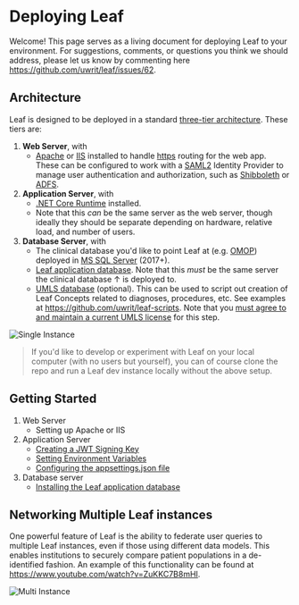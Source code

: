 # Deploying Leaf
Welcome! This page serves as a living document for deploying Leaf to your environment. For suggestions, comments, or questions you think we should address, please let us know by commenting here https://github.com/uwrit/leaf/issues/62.

## Architecture
Leaf is designed to be deployed in a standard [three-tier architecture](https://en.wikipedia.org/wiki/Multitier_architecture). These tiers are:
1) **Web Server**, with
    - [Apache](https://en.wikipedia.org/wiki/Apache_HTTP_Server) or [IIS](https://www.iis.net/overview) installed to handle [https](https://en.wikipedia.org/wiki/HTTPS) routing for the web app. These can be configured to work with a [SAML2](https://en.wikipedia.org/wiki/SAML_2.0) Identity Provider to manage user authentication and authorization, such as [Shibboleth](https://www.shibboleth.net/index/) or [ADFS](https://docs.microsoft.com/en-us/windows-server/identity/active-directory-federation-services).
2) **Application Server**, with
    - [.NET Core Runtime](https://dotnet.microsoft.com/download) installed.
    - Note that this *can* be the same server as the web server, though ideally they should be separate depending on hardware, relative load, and number of users.
3) **Database Server**, with
    - The clinical database you'd like to point Leaf at (e.g. [OMOP](https://www.ohdsi.org/data-standardization/the-common-data-model/)) deployed in [MS SQL Server](https://www.microsoft.com/en-us/sql-server/default.aspx) (2017+).
    - [Leaf application database](https://github.com/uwrit/leaf/blob/master/src/db/build/LeafDB.sql). Note that this *must* be the same server the clinical database ↑ is deployed to.
    - [UMLS database](https://www.nlm.nih.gov/research/umls/) (optional). This can be used to script out creation of Leaf Concepts related to diagnoses, procedures, etc. See examples at https://github.com/uwrit/leaf-scripts. Note that you [must agree to and maintain a current UMLS license](https://www.nlm.nih.gov/databases/umls.html) for this step.

![Single Instance](https://github.com/uwrit/leaf/blob/master/docs/deploy/images/single_instance.png "Single Instance") 

> If you'd like to develop or experiment with Leaf on your local computer (with no users but yourself), you can of course clone the repo and run a Leaf dev instance locally without the above setup.

## Getting Started
1) Web Server
    - Setting up Apache or IIS
2) Application Server
    - [Creating a JWT Signing Key](https://github.com/uwrit/leaf/tree/master/docs/deploy/app/README.md#creating-a-jwt-signing-key)
    - [Setting Environment Variables](https://github.com/uwrit/leaf/tree/master/docs/deploy/app/README.md#setting-environment-variables)
    - [Configuring the appsettings.json file](https://github.com/uwrit/leaf/tree/master/docs/deploy/app/README.md#configuring-the-appsettingsjson-file)
3) Database server
    - [Installing the Leaf application database](https://github.com/uwrit/leaf/tree/master/docs/deploy/db/README.md#installing-the-leaf-application-database)
    
## Networking Multiple Leaf instances
One powerful feature of Leaf is the ability to federate user queries to multiple Leaf instances, even if those using different data models. This enables institutions to securely compare patient populations in a de-identified fashion. An example of this functionality can be found at https://www.youtube.com/watch?v=ZuKKC7B8mHI. 

![Multi Instance](https://github.com/uwrit/leaf/blob/master/docs/deploy/images/multi_instance.png "Multi Instance") 
